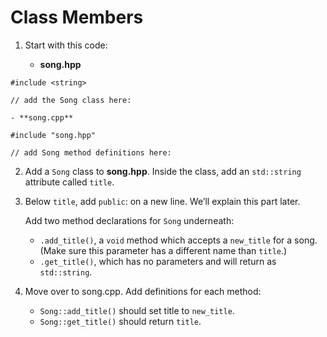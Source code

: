 # Class Members

1. Start with this code:

	- **song.hpp**
```
#include <string>

// add the Song class here:

```

	- **song.cpp**
```
#include "song.hpp"

// add Song method definitions here:
```

2. Add a ```Song``` class to **song.hpp**. Inside the class, add an ```std::string``` attribute called ```title```.

3. Below ```title```, add ```public```: on a new line. We’ll explain this part later.

	Add two method declarations for ```Song``` underneath:

	- ```.add_title()```, a ```void``` method which accepts a ```new_title``` for a song. (Make sure this parameter has a different name than ```title```.)
	- ```.get_title()```, which has no parameters and will return as ```std::string```.

4. Move over to song.cpp. Add definitions for each method:

	- ```Song::add_title()``` should set title to ```new_title```.
	- ```Song::get_title()``` should return ```title```.
